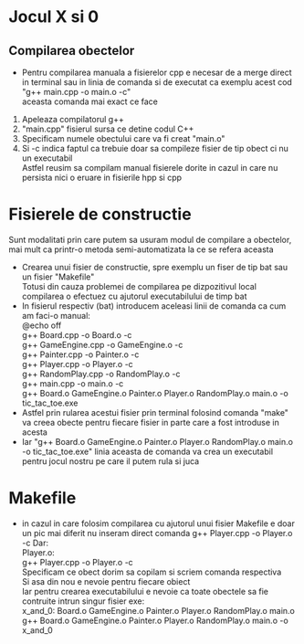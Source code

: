 # Jocul X si 0
## Compilarea obectelor
* Pentru compilarea manuala a fisierelor cpp e necesar de a merge direct in terminal sau in linia de comanda si de executat ca exemplu acest cod "g++ main.cpp -o main.o -c"   
aceasta comanda mai exact ce face
1. Apeleaza compilatorul g++
2. "main.cpp" fisierul sursa ce detine codul C++
3. Specificam numele obectului care va fi creat "main.o"
4. Si -c indica faptul ca trebuie doar sa compileze fisier de tip obect ci nu un executabil   
Astfel reusim sa compilam manual fisierele dorite in cazul in care nu persista nici o eruare in fisierile hpp si cpp
# Fisierele de constructie
Sunt modalitati prin care putem sa usuram modul de compilare a obectelor, mai mult ca printr-o metoda semi-automatizata
la ce se refera aceasta
* Crearea unui fisier de constructie, spre exemplu un fiser de tip bat sau un fisier "Makefile"   
Totusi din cauza problemei de compilarea pe dizpozitivul local compilarea o efectuez cu ajutorul executabilului de timp bat   
* In fisierul respectiv (bat) introducem aceleasi linii de comanda ca cum am faci-o manual:   
@echo off   
g++ Board.cpp -o Board.o -c   
g++ GameEngine.cpp -o GameEngine.o -c   
g++ Painter.cpp -o Painter.o -c   
g++ Player.cpp -o Player.o -c   
g++ RandomPlay.cpp -o RandomPlay.o -c   
g++ main.cpp -o main.o -c   
g++ Board.o GameEngine.o Painter.o Player.o RandomPlay.o main.o -o tic_tac_toe.exe   
* Astfel prin rularea acestui fisier prin terminal folosind comanda "make" va creea obecte pentru fiecare fisier in parte care a fost introduse in acesta
* Iar "g++ Board.o GameEngine.o Painter.o Player.o RandomPlay.o main.o -o tic_tac_toe.exe" linia aceasta de comanda va crea un executabil pentru jocul nostru pe care il putem rula si juca
# Makefile
* in cazul in care folosim compilarea cu ajutorul unui fisier Makefile e doar un pic mai diferit 
nu inseram direct comanda g++ Player.cpp -o Player.o -c Dar:   
Player.o:   
  g++ Player.cpp -o Player.o -c   
Specificam ce obect dorim sa copilam si scriem comanda respectiva   
Si asa din nou e nevoie pentru fiecare obiect   
Iar pentru crearea executabilului e nevoie ca toate obectele sa fie contruite intrun singur fisier exe:   
x_and_0: Board.o GameEngine.o Painter.o Player.o RandomPlay.o main.o   
  g++ Board.o GameEngine.o Painter.o Player.o RandomPlay.o main.o -o x_and_0

